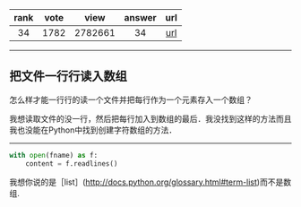 
| rank | vote | view | answer | url |
|:-:|:-:|:-:|:-:|:-:|
|34|1782|2782661|34| [url](http://stackoverflow.com/questions/3277503/in-python-how-do-i-read-a-file-line-by-line-into-a-list) |
***

## 把文件一行行读入数组

怎么样才能一行行的读一个文件并把每行作为一个元素存入一个数组？

我想读取文件的没一行，然后把每行加入到数组的最后．我没找到这样的方法而且我也没能在Python中找到创建字符数组的方法．

***

```python
with open(fname) as f:
    content = f.readlines()
```

我想你说的是［list］(http://docs.python.org/glossary.html#term-list)而不是数组.
